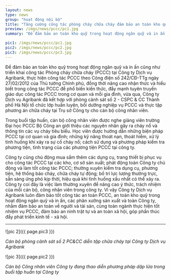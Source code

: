 ```yaml
---
layout: news
type: news
group: "hoạt động nội bộ"
title: "Tăng cường công tác phòng cháy chữa cháy đảm bảo an toàn kho quỹ"
preview: /imgs/news/pccc/pc1.jpg
summary: "Để đảm bảo an toàn kho quỹ trong hoạt động ngân quỹ và in ấn cũng như triển khai công tác Phòng cháy chữa cháy (PCCC) tại Công ty Dịch vụ Agribank, thực hiện công tác PCCC theo Công điện số 242/CĐ-TTg ngày 27/02/2012 của Thủ tướng Chính phủ, đồng thời nâng cao nhận thức và hiểu biết trong công tác PCCC để phổ biến kiến thức, đẩy mạnh tuyên truyền giáo dục công tác PCCC trong cơ quan và mỗi gia đình, vừa qua, Công ty Dịch vụ Agribank đã kết hợp với phòng cảnh sát số 2 - CSPC & CC Thành phố Hà Nội tổ chức lớp huấn luyện, bồi dưỡng nghiệp vụ PCCC và thực tập phương án chữa cháy tại Trụ sở Công ty cho cán bộ công nhân viên."

pic1: /imgs/news/pccc/pc1.jpg
pic2: /imgs/news/pccc/pc2.jpg
pic3: /imgs/news/pccc/pc3.jpg
--- 
```


Để đảm bảo an toàn kho quỹ trong hoạt động ngân quỹ và in ấn cũng như triển khai công tác Phòng cháy chữa cháy (PCCC) tại Công ty Dịch vụ Agribank, thực hiện công tác PCCC theo Công điện số 242/CĐ-TTg ngày 27/02/2012 của Thủ tướng Chính phủ, đồng thời nâng cao nhận thức và hiểu biết trong công tác PCCC để phổ biến kiến thức, đẩy mạnh tuyên truyền giáo dục công tác PCCC trong cơ quan và mỗi gia đình, vừa qua, Công ty Dịch vụ Agribank đã kết hợp với phòng cảnh sát số 2 - CSPC & CC Thành phố Hà Nội tổ chức lớp huấn luyện, bồi dưỡng nghiệp vụ PCCC và thực tập phương án chữa cháy tại Trụ sở Công ty cho cán bộ công nhân viên.

Trong buổi tập huấn, cán bộ công nhân viên được nghe giảng viên trường Đại học PCCC Bộ Công an giới thiệu các nguyên nhân gây ra cháy nổ và thông tin các vụ cháy tiêu biểu. Học viên được hướng dẫn những biện pháp PCCC tại cơ quan và gia đình; những kỹ năng thoát nạn, thoát hiểm, xử lý tình huống khi xảy ra sự cố cháy nổ; cách sử dụng và phương pháp kiểm tra phương tiện, tình trạng của các phương tiện PCCC tại công ty. 

Công ty cũng chủ động mua sắm thêm các dụng cụ, trang thiết bị phục vụ cho công tác PCCC tại các kho, cơ sở sản xuất; phát động toàn Công ty chủ động và làm tốt công tác PCCC; thường xuyên kiểm tra dụng cụ, phương tiện, hệ thống báo cháy, chữa cháy tự động; bố trí lực lượng thường trực, sẵn sàng ứng phó kịp thời, hiệu quả khi tình huống xấu nhất có thể xảy ra.
 
Công ty coi đây là việc làm thường xuyên để nâng cao ý thức, trách nhiệm của mỗi cán bộ, công nhân viên trong công ty. Vì vậy Công ty Dịch vụ Agribank luôn đảm bảo tốt công tác an toàn PCCC, an toàn kho quỹ trong hoạt động ngân quỹ và in ấn, các phân xưởng sản xuất và toàn Công ty, nhằm đảm bảo an toàn về người và tài sản, cùng toàn ngành thực hiện tốt nhiệm vụ PCCC, đảm bảo an ninh trật tự và an toàn xã hội, góp phần thúc đẩy phát triển kinh tế - xã hội. 

---

![pic 2]({{ page.pic3 }})

_Cán bộ phòng cảnh sát số 2 PC&CC diễn tập chữa cháy tại Công ty Dịch vụ Agribank_

![pic 3]({{ page.pic2 }})

_Cán bộ Công nhân viên Công ty đang thao diễn phương pháp dập lửa trong buổi tập huấn tại Công ty_